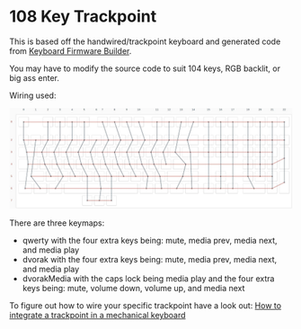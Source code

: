 # 108 Key Trackpoint

This is based off the handwired/trackpoint keyboard and generated code from [Keyboard Firmware Builder](https://kbfirmware.com/).

You may have to modify the source code to suit 104 keys, RGB backlit, or big ass enter.

Wiring used:

<img src="wiring.JPG" alt="wiring" width="1000"/>


There are three keymaps:
* qwerty with the four extra keys being: mute, media prev, media next, and media play
* dvorak with the four extra keys being: mute, media prev, media next, and media play
* dvorakMedia with the caps lock being media play and the four extra keys being: mute, volume down, volume up, and media next

To figure out how to wire your specific trackpoint have a look out: [How to integrate a trackpoint in a mechanical keyboard](https://github.com/alonswartz/trackpoint)
